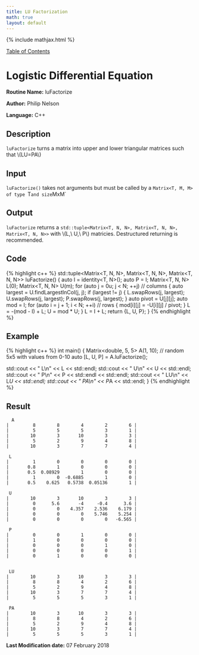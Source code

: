 ```yaml
---
title: LU Factorization
math: true
layout: default
---
```


{% include mathjax.html %}

<a href="https://philipnelson5.github.io/MATH5620/SoftwareManual"> Table of Contents </a>
# Logistic Differential Equation

**Routine Name:** luFactorize

**Author:** Philip Nelson

**Language:** C++

## Description

`luFactorize` turns a matrix into upper and lower triangular matrices such that \\(LU=PA\\)

## Input

`luFactorize()` takes not arguments but must be called by a `Matrix<T, M, M> of type `T` and size `MxM`

## Output

`luFactorize` returns a `std::tuple<Matrix<T, N, N>, Matrix<T, N, N>, Matrix<T, N, N>>` with \\(L,\ U,\ P\\) matricies. Destructured returning is recommended.

## Code
{% highlight c++ %}
std::tuple<Matrix<T, N, N>, Matrix<T, N, N>, Matrix<T, N, N>> luFactorize()
{
  auto I = identity<T, N>();
  auto P = I;
  Matrix<T, N, N> L(0);
  Matrix<T, N, N> U(m);
  for (auto j = 0u; j < N; ++j) // columns
  {
    auto largest = U.findLargestInCol(j, j);
    if (largest != j)
    {
      L.swapRows(j, largest);
      U.swapRows(j, largest);
      P.swapRows(j, largest);
    }
    auto pivot = U[j][j];
    auto mod = I;
    for (auto i = j + 1; i < N; ++i) // rows
    {
      mod[i][j] = -U[i][j] / pivot;
    }
    L = -(mod - I) + L;
    U = mod * U;
  }
  L = I + L;
  return {L, U, P};
}
{% endhighlight %}

## Example
{% highlight c++ %}
int main()
{
  Matrix<double, 5, 5> A(1, 10); // random 5x5 with values from 0-10
  auto [L, U, P] = A.luFactorize();

  std::cout << " L\n" << L << std::endl;
  std::cout << " U\n" << U << std::endl;
  std::cout << " P\n" << P << std::endl << std::endl;
  std::cout << " LU\n" << L*U << std::endl;
  std::cout << " PA\n" << P*A << std::endl;
}
{% endhighlight %}

## Result
```
  A
|         8        8        4        2        6 |
|         5        5        5        3        1 |
|        10        3       10        3        3 |
|         5        2        9        4        8 |
|        10        3        7        7        4 |

 L
|         1        0        0        0        0 |
|       0.8        1        0        0        0 |
|       0.5  0.08929        1        0        0 |
|         1        0  -0.6885        1        0 |
|       0.5    0.625   0.5738  0.05136        1 |

 U
|        10        3       10        3        3 |
|         0      5.6       -4     -0.4      3.6 |
|         0        0    4.357    2.536    6.179 |
|         0        0        0    5.746    5.254 |
|         0        0        0        0   -6.565 |

 P
|         0        0        1        0        0 |
|         1        0        0        0        0 |
|         0        0        0        1        0 |
|         0        0        0        0        1 |
|         0        1        0        0        0 |


 LU
|        10        3       10        3        3 |
|         8        8        4        2        6 |
|         5        2        9        4        8 |
|        10        3        7        7        4 |
|         5        5        5        3        1 |

 PA
|        10        3       10        3        3 |
|         8        8        4        2        6 |
|         5        2        9        4        8 |
|        10        3        7        7        4 |
|         5        5        5        3        1 |

```

**Last Modification date:** 07 February 2018
